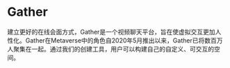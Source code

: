 # Gather

建立更好的在线会面方式，Gather是一个视频聊天平台，旨在使虚拟交互更加人性化。Gather在Metaverse中的角色自2020年5月推出以来，Gather已将数百万人聚集在一起。通过我们的创建工具，用户可以构建自己的自定义、可交互的空间。

